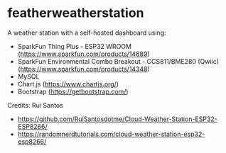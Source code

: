 # featherweatherstation
A weather station with a self-hosted dashboard using:

- SparkFun Thing Plus - ESP32 WROOM (https://www.sparkfun.com/products/14689)
- SparkFun Environmental Combo Breakout - CCS811/BME280 (Qwiic) (https://www.sparkfun.com/products/14348)
- MySQL
- Chart.js (https://www.chartjs.org/)
- Bootstrap (https://getbootstrap.com/)

Credits:
Rui Santos
- https://github.com/RuiSantosdotme/Cloud-Weather-Station-ESP32-ESP8266/
- https://randomnerdtutorials.com/cloud-weather-station-esp32-esp8266/
